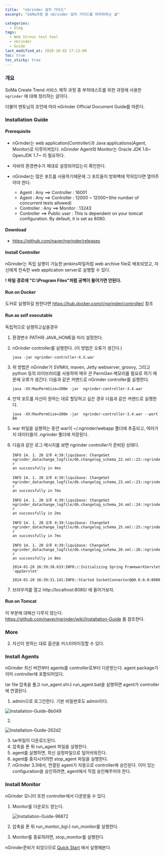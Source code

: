 ```yaml
---
title:  "nGrinder 설치 가이드"
excerpt: "SoMa과정 중 nGrinder 설치 가이드를 따라하하는 글"

categories:
  - blog
tags:
  - Web Stress test tool
  - nGrinder
  - Guide
last_modified_at: 2020-10-02 17:13:00
toc: true
toc_sticky: true
---
```


### 개요

SoMa Create Trend 서비스 제작 과정 중 부하테스트를 위한 과정에 사용한 ``ngrinder`` 에 대해 정리하는 글이다.

더불어 멘토님의 조언에 따라 nGrinder Official Document Guide를 따른다.

###  Installation Guide

#### Prerequisite

- nGrinder는 web application(Controller)과 Java applications(Agent, Monitor)로 이루어져있다. nGrinder Agent와 Monitor는 Oracle JDK 1.6~ OpenJDK 1.7~ 이 필요하다.

- 자바의 환경변수가 제대로 설정되어있는지 확인한다.
- nGrinder는 많은 포트를 사용하기때문에 그 포트들이 방화벽에 막혀있다면 열어주어야 한다.
  - Agent : Any ==> Controller : 16001
  - Agent : Any ==> Controller : 12000 ~ 12000+(the number of concurrent tests allowed)
  - Controller : Any ==> Monitor : 13243
  - Controller ==> Public user : This is dependent on your tomcat configuration. By default, it is set as 8080.

#### Download

- https://github.com/naver/ngrinder/releases

#### Install Controller

nGrinder는 독립 실행이 가능한 jenkins파일처럼 web archive file로 배포되었고, 자신에게 친숙한 web application server로 실행할 수 있다.

__! 파일 경로에 "C:\\Program Files"처럼  공백이 들어가면 안된다.__

#### Run on Docker

도커로 실행하길 원한다면 https://hub.docker.com/r/ngrinder/controller/ 참조

#### Run as self executable

독립적으로 실행하고싶을경우

1. 환경변수 PATH와 JAVA_HOME을 미리 설정한다.

2. nGrinder controller를 실행한다. (이 방법은 오류가 생긴다.)

   ```
   java -jar ngrinder-controller-X.X.war
   ```

3. 위 방법은 nGrinder가 SVNKit, maven, Jetty webserver, groovy, 그리고 python 등의 라이브러리를 사용하여 매우 큰 PermGen 메모리를 필요로 하기 때문에 오류가 생긴다. 다음과 같은 커맨드로 nGrinder controller를 실행한다.

   ```
   java -XX:MaxPermSize=200m -jar  ngrinder-controller-3.4.war
   ```

4. 만약 포트를 자신이 원하는 대로 할당하고 싶은 경우 다음과 같은 커맨드로 실행한다.

   ```
   java -XX:MaxPermSize=200m -jar  ngrinder-controller-3.4.war --port 80
   ```

5. war 파일을 실행하는 동안 war이 ~/.ngrinder/webapp 폴더에 추출되고, 여러가지 데이터들이 .ngrinder 폴더에 저장된다.

6. 다음과 같은 로그 메시지를 보면 ngrinder controller가 준비된 상태다.

   ```
   INFO 14. 1. 20 오후 4:39:liquibase: ChangeSet ngrinder_datachange_logfile/db.changelog_schema_22.xml::22::ngrinder.3.3 r
   an successfully in 4ms
   
   INFO 14. 1. 20 오후 4:39:liquibase: ChangeSet ngrinder_datachange_logfile/db.changelog_schema_23.xml::23::ngrinder.3.3 r
   an successfully in 7ms
   
   INFO 14. 1. 20 오후 4:39:liquibase: ChangeSet ngrinder_datachange_logfile/db.changelog_schema_24.xml::24::ngrinder.3.3 r
   an successfully in 2ms
   
   INFO 14. 1. 20 오후 4:39:liquibase: ChangeSet ngrinder_datachange_logfile/db.changelog_schema_25.xml::25::ngrinder.3.3 r
   an successfully in 7ms
   
   INFO 14. 1. 20 오후 4:39:liquibase: ChangeSet ngrinder_datachange_logfile/db.changelog_schema_26.xml::26::ngrinder.3.3 r
   an successfully in 8ms
   
   2014-01-20 16:39:30.633:INFO:/:Initializing Spring FrameworkServlet 'appServlet'
   
   2014-01-20 16:39:31.141:INFO::Started SocketConnector@@0.0.0.0:8080
   ```

7. 브라우저를 열고 http://localhost:8080/ 에 들어가보자.

#### Run on Tomcat

이 부분에 대해선 다루지 않는다. https://github.com/naver/ngrinder/wiki/Installation-Guide 를 참조한다.

### More

2. 자신이 원하는 대로 옵션을 커스터마이징할 수 있다.

### Install Agents

nGrinder 최신 버전부터 agents를 controller로부터 다운받는다. agent package가 이미 controller에 포함되어있다. 

tar file 압축을 풀고 run_agent.sh나 run_agent.bat을 실행하면 agent가 controller에 연결된다.

1. admin으로 로그인한다. 기본 비밀번호도 admin이다.

![Installation-Guide-8b049](https://user-images.githubusercontent.com/48988862/94887942-8828d800-04b2-11eb-8f95-5dd7ee4ef7a2.png)

2. 

![Installation-Guide-262d2](https://user-images.githubusercontent.com/48988862/94887970-9840b780-04b2-11eb-9357-e34f10924810.png)

3. tar파일이 다운로드된다.
4. 압축을 푼 뒤 run_agent 파일을 실행한다.
5. agent를 실행하면, 최신 설정파일으로 덮어씌워진다.
6. agent를 중지시키려면 stop_agent 파일을 실행한다.
7. nGrinder 3.3에서, 연결된 agent가 자동으로 controller에 승인된다. 이미 있는 configuration을 승인하려면, agent에서 직접 승인해주어야 한다.

### Install Monitor

nGrinder 모니터 또한 controller에서 다운받을 수 있다.

1. Monitor를 다운로드 받는다.

   ![Installation-Guide-96872](https://user-images.githubusercontent.com/48988862/94888235-611ed600-04b3-11eb-9f3b-80c07bfa9cda.png)

2. 압축을 푼 뒤 run_montor_bg나 run_monitor를 실행한다.
3. Monitor를 종료하려면, stop_monitor를 실행한다.



nGrinder준비가 되었으므로 [Quick Start](https://github.com/naver/ngrinder/wiki/Quick-Start) 에서 실행해본다.

